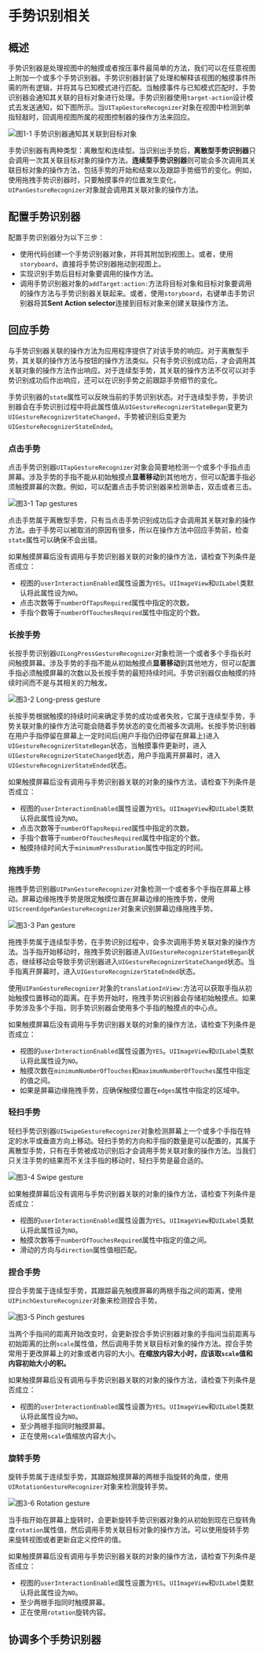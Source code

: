 # 手势识别相关

## 概述

手势识别器是处理视图中的触摸或者按压事件最简单的方法，我们可以在任意视图上附加一个或多个手势识别器。手势识别器封装了处理和解释该视图的触摸事件所需的所有逻辑，并将其与已知模式进行匹配。当触摸事件与已知模式匹配时，手势识别器会通知其关联的目标对象进行处理。手势识别器使用`target-action`设计模式去发送通知，如下图所示。当`UITapGestureRecognizer`对象在视图中检测到单指轻敲时，回调用视图所属的视图控制器的操作方法来回应。

![图1-1 手势识别器通知其关联到目标对象](https://docs-assets.developer.apple.com/published/7c21d852b9/0c8c5e29-c846-4a16-988b-3d809eafbb6b.png)

手势识别器有两种类型：离散型和连续型。当识别出手势后，**离散型手势识别器**只会调用一次其关联目标对象的操作方法。**连续型手势识别器**则可能会多次调用其关联目标对象的操作方法，包括手势的开始和结束以及跟踪手势细节的变化。例如，使用拖拽手势识别器时，只要触摸事件的位置发生变化，`UIPanGestureRecognizer`对象就会调用其关联对象的操作方法。

## 配置手势识别器

配置手势识别器分为以下三步：

- 使用代码创建一个手势识别器对象，并将其附加到视图上。或者，使用`storyboard`，直接将手势识别器拖动到视图上。
- 实现识别手势后目标对象要调用的操作方法。
- 调用手势识别器对象的`addTarget:action:`方法将目标对象和目标对象要调用的操作方法与手势识别器关联起来。或者，使用`storyboard`，右键单击手势识别器将其**Sent Action selector**连接到目标对象来创建关联操作方法。

## 回应手势

与手势识别器关联的操作方法为应用程序提供了对该手势的响应。对于离散型手势，其关联的操作方法与按钮的操作方法类似。只有手势识别成功后，才会调用其关联对象的操作方法作出响应。对于连续型手势，其关联的操作方法不仅可以对手势识别成功后作出响应，还可以在识别手势之前跟踪手势细节的变化。

手势识别器的`state`属性可以反映当前的手势识别状态。对于连续型手势，手势识别器会在手势识别过程中将此属性值从`UIGestureRecognizerStateBegan`变更为`UIGestureRecognizerStateChanged`，手势被识别后变更为`UIGestureRecognizerStateEnded`。

### 点击手势

点击手势识别器`UITapGestureRecognizer`对象会简要地检测一个或多个手指点击屏幕。涉及手势的手指不能从初始触摸点**显著移动**到其他地方，但可以配置手指必须触摸屏幕的次数。例如，可以配置点击手势识别器来检测单击，双击或者三击。

![图3-1 Tap gestures](https://docs-assets.developer.apple.com/published/7c21d852b9/14d1769c-c081-4c4a-9466-e5dca8a2e053.png)

点击手势属于离散型手势，只有当点击手势识别成功后才会调用其关联对象的操作方法。由于手势可以被取消的原因有很多，所以在操作方法中回应手势前，检查`state`属性可以确保不会出错。

如果触摸屏幕后没有调用与手势识别器关联的对象的操作方法，请检查下列条件是否成立：

- 视图的`userInteractionEnabled`属性设置为`YES`。`UIImageView`和`UILabel`类默认将此属性设为`NO`。
- 点击次数等于`numberOfTapsRequired`属性中指定的次数。
- 手指个数等于`numberOfTouchesRequired`属性中指定的个数。

### 长按手势

长按手势识别器`UILongPressGestureRecognizer`对象检测一个或者多个手指长时间触摸屏幕。涉及手势的手指不能从初始触摸点**显著移动**到其他地方，但可以配置手指必须触摸屏幕的次数以及长按手势的最短持续时间。手势识别器仅由触摸的持续时间而不是与其相关的力触发。

![图3-2 Long-press gesture](https://docs-assets.developer.apple.com/published/7c21d852b9/c57fc4b9-4419-4ef9-9067-d27f474504af.png)

长按手势根据触摸的持续时间来确定手势的成功或者失败，它属于连续型手势，手势关联对象的操作方法可能会随着手势状态的变化而被多次调用。长按手势识别器在用户手指停留在屏幕上一定时间后(用户手指仍旧停留在屏幕上)进入`UIGestureRecognizerStateBegan`状态，当触摸事件更新时，进入`UIGestureRecognizerStateChanged`状态，用户手指离开屏幕时，进入`UIGestureRecognizerStateEnded`状态。

如果触摸屏幕后没有调用与手势识别器关联的对象的操作方法，请检查下列条件是否成立：

- 视图的`userInteractionEnabled`属性设置为`YES`。`UIImageView`和`UILabel`类默认将此属性设为`NO`。
- 点击次数等于`numberOfTapsRequired`属性中指定的次数。
- 手指个数等于`numberOfTouchesRequired`属性中指定的个数。
- 触摸持续时间大于`minimumPressDuration`属性中指定的时间。

### 拖拽手势

拖拽手势识别器`UIPanGestureRecognizer`对象检测一个或者多个手指在屏幕上移动。屏幕边缘拖拽手势是限定触摸位置在屏幕边缘的拖拽手势，使用`UIScreenEdgePanGestureRecognizer`对象来识别屏幕边缘拖拽手势。

![图3-3 Pan gesture](https://docs-assets.developer.apple.com/published/7c21d852b9/92edf0c4-8d94-469b-b81d-c00a20e74f5e.png)

拖拽手势属于连续型手势，在手势识别过程中，会多次调用手势关联对象的操作方法。当手指开始移动时，拖拽手势识别器进入`UIGestureRecognizerStateBegan`状态，继续移动会导致手势识别器进入`UIGestureRecognizerStateChanged`状态。当手指离开屏幕时，进入`UIGestureRecognizerStateEnded`状态。

使用`UIPanGestureRecognizer`对象的`translationInView:`方法可以获取手指从初始触摸位置移动的距离。在手势开始时，拖拽手势识别器会存储初始触摸点。如果手势涉及多个手指，则手势识别器会使用多个手指的触摸点的中心点。

如果触摸屏幕后没有调用与手势识别器关联的对象的操作方法，请检查下列条件是否成立：

- 视图的`userInteractionEnabled`属性设置为`YES`。`UIImageView`和`UILabel`类默认将此属性设为`NO`。
- 触摸次数在`minimumNumberOfTouches`和`maximumNumberOfTouches`属性中指定的值之间。
- 如果是屏幕边缘拖拽手势，应确保触摸位置在`edges`属性中指定的区域中。

### 轻扫手势

轻扫手势识别器`UISwipeGestureRecognizer`对象检测屏幕上一个或多个手指在特定的水平或垂直方向上移动。轻扫手势的方向和手指的数量是可以配置的，其属于离散型手势，只有在手势被成功识别后才会调用手势关联对象的操作方法。当我们只关注手势的结果而不关注手指的移动时，轻扫手势是最合适的。

![图3-4 Swipe gesture](https://docs-assets.developer.apple.com/published/7c21d852b9/7fa694cb-f654-4f71-a653-ea908b5bb27c.png)

如果触摸屏幕后没有调用与手势识别器关联的对象的操作方法，请检查下列条件是否成立：

- 视图的`userInteractionEnabled`属性设置为`YES`。`UIImageView`和`UILabel`类默认将此属性设为`NO`。
- 触摸次数等于`numberOfTouchesRequired`属性中指定的值之间。
- 滑动的方向与`direction`属性值相匹配。

### 捏合手势

捏合手势属于连续型手势，其跟踪最先触摸屏幕的两根手指之间的距离，使用`UIPinchGestureRecognizer`对象来检测捏合手势。

![图3-5 Pinch gestures](https://docs-assets.developer.apple.com/published/7c21d852b9/46733a3e-1a59-4ca3-acb3-dc14958374a7.png)

当两个手指间的距离开始改变时，会更新捏合手势识别器对象的手指间当前距离与初始距离的比例`scale`属性值，然后调用手势关联目标对象的操作方法。捏合手势常用于更改屏幕上的对象或者内容的大小。**在缩放内容大小时，应该取`scale`值和内容初始大小的积。**

如果触摸屏幕后没有调用与手势识别器关联的对象的操作方法，请检查下列条件是否成立：

- 视图的`userInteractionEnabled`属性设置为`YES`。`UIImageView`和`UILabel`类默认将此属性设为`NO`。
- 至少两根手指同时触摸屏幕。
- 正在使用`scale`值缩放内容大小。

### 旋转手势

旋转手势属于连续型手势，其跟踪触摸屏幕的两根手指旋转的角度，使用`UIRotationGestureRecognizer`对象来检测旋转手势。

![图3-6 Rotation gesture](https://docs-assets.developer.apple.com/published/7c21d852b9/0d8b92d2-dbfc-4316-97fd-aa2f6ee22db3.png)

当手指开始在屏幕上旋转时，会更新旋转手势识别器对象的从初始到现在已旋转角度`rotation`属性值，然后调用手势关联目标对象的操作方法。可以使用旋转手势来旋转视图或者更新自定义控件的值。

如果触摸屏幕后没有调用与手势识别器关联的对象的操作方法，请检查下列条件是否成立：

- 视图的`userInteractionEnabled`属性设置为`YES`。`UIImageView`和`UILabel`类默认将此属性设为`NO`。
- 至少两根手指同时触摸屏幕。
- 正在使用`rotation`旋转内容。

## 协调多个手势识别器


